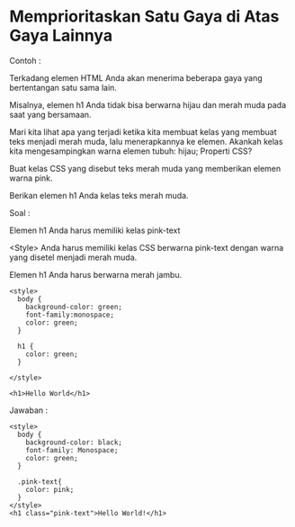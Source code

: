 # Memprioritaskan Satu Gaya di Atas Gaya Lainnya

Contoh :

Terkadang elemen HTML Anda akan menerima beberapa gaya yang bertentangan satu sama lain.

Misalnya, elemen h1 Anda tidak bisa berwarna hijau dan merah muda pada saat yang bersamaan.

Mari kita lihat apa yang terjadi ketika kita membuat kelas yang membuat teks menjadi merah muda, lalu menerapkannya ke elemen. Akankah kelas kita mengesampingkan warna elemen tubuh: hijau; Properti CSS?

Buat kelas CSS yang disebut teks merah muda yang memberikan elemen warna pink.

Berikan elemen h1 Anda kelas teks merah muda.

Soal :

Elemen h1 Anda harus memiliki kelas pink-text

&lt;Style&gt; Anda harus memiliki kelas CSS berwarna pink-text dengan warna yang disetel menjadi merah muda.

Elemen h1 Anda harus berwarna merah jambu.

```
<style>
  body {
    background-color: green;
    font-family:monospace;
    color: green;
  }

  h1 {
    color: green;
  }

</style>

<h1>Hello World</h1>
```

Jawaban :

```
<style>
  body {
    background-color: black;
    font-family: Monospace;
    color: green;
  }

  .pink-text{
    color: pink;
  }
</style>
<h1 class="pink-text">Hello World!</h1>
```



